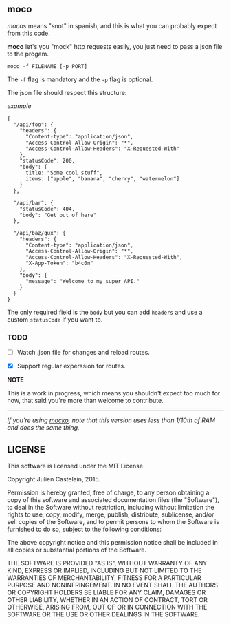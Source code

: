 moco
----

*mocos* means "snot" in spanish, and this is
what you can probably expect from this code.

**moco** let's you "mock" http requests easily, you just need to pass a json file to the progam.

`moco -f FILENAME [-p PORT]`


The `-f` flag is mandatory and the `-p` flag is optional.

The json file should respect this structure:

*example*

```
{
  "/api/foo": {
    "headers": {
      "Content-type": "application/json",
      "Access-Control-Allow-Origin": "*",
      "Access-Control-Allow-Headers": "X-Requested-With"
    },
    "statusCode": 200,
    "body": {
      title: "Some cool stuff",
      items: ["apple", "banana", "cherry", "watermelon"]
    }
  },

  "/api/bar": {
    "statusCode": 404,
    "body": "Get out of here"
  },

  "/api/baz/qux": {
    "headers": {
      "Content-type": "application/json",
      "Access-Control-Allow-Origin": "*",
      "Access-Control-Allow-Headers": "X-Requested-With",
      "X-App-Token": "b4c0n"
    },
    "body": {
      "message": "Welcome to my super API."
    }
  }
}
```

The only required field is the `body` but you can add `headers` and use a custom `statusCode` if you want to.

### TODO

- [ ] Watch .json file for changes and reload routes.
- [x] Support regular experssion for routes.


**NOTE**

This is a work in progress, which means you shouldn't expect
too much for now, that said you're more than welcome to contribute.

---

*If you're using [mocko](https://github.com/julien/mocko),
 note that this version uses less than 1/10th of RAM and does the same thing.*


LICENSE
-------

This software is licensed under the MIT License.

Copyright Julien Castelain, 2015.

Permission is hereby granted, free of charge, to any person obtaining a copy of this
software and associated documentation files (the "Software"), to deal in the Software
without restriction, including without limitation the rights to use, copy, modify, merge,
publish, distribute, sublicense, and/or sell copies of the Software, and to permit persons
to whom the Software is furnished to do so, subject to the following conditions:

The above copyright notice and this permission notice shall be included in all copies or
substantial portions of the Software.

THE SOFTWARE IS PROVIDED "AS IS", WITHOUT WARRANTY OF ANY KIND, EXPRESS OR IMPLIED,
INCLUDING BUT NOT LIMITED TO THE WARRANTIES OF MERCHANTABILITY, FITNESS FOR A
PARTICULAR PURPOSE AND NONINFRINGEMENT. IN NO EVENT SHALL THE AUTHORS OR
COPYRIGHT HOLDERS BE LIABLE FOR ANY CLAIM, DAMAGES OR OTHER LIABILITY,
WHETHER IN AN ACTION OF CONTRACT, TORT OR OTHERWISE, ARISING FROM,
OUT OF OR IN CONNECTION WITH THE SOFTWARE OR THE USE OR OTHER
DEALINGS IN THE SOFTWARE.

